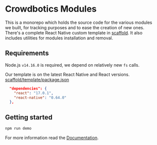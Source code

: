 # Crowdbotics Modules

This is a monorepo which holds the source code for the various modules we built,
for tracking purposes and to ease the creation of new ones. There's a complete React Native custom template in [scaffold](scaffold). It also includes utilities for modules installation and removal.

## Requirements

Node.js `v14.16.0` is required, we depend on relatively new `fs` calls.

Our template is on the latest React Native and React versions.
[scaffold/template/package.json](scaffold/template/package.json)

```json
  "dependencies": {
    "react": "17.0.1",
    "react-native": "0.64.0"
  },
```

## Getting started

```sh
npm run demo
```

For more information read the [Documentation](docs).
